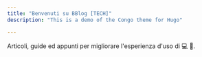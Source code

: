 ```yaml
---
title: "Benvenuti su BBlog [TECH]"
description: "This is a demo of the Congo theme for Hugo"

---
```


Articoli, guide ed appunti per migliorare l'esperienza d'uso di  :computer: :iphone:.
